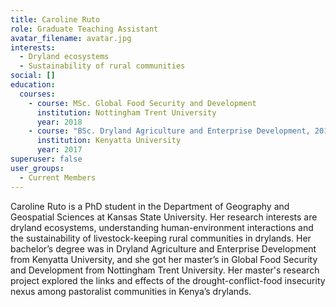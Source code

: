 ```yaml
---
title: Caroline Ruto
role: Graduate Teaching Assistant
avatar_filename: avatar.jpg
interests:
  - Dryland ecosystems
  - Sustainability of rural communities
social: []
education:
  courses:
    - course: MSc. Global Food Security and Development
      institution: Nottingham Trent University
      year: 2018
    - course: "BSc. Dryland Agriculture and Enterprise Development, 2017 "
      institution: Kenyatta University
      year: 2017
superuser: false
user_groups:
  - Current Members
---
```



Caroline Ruto is a PhD student in the Department of Geography and Geospatial Sciences at Kansas State University. Her research interests are dryland ecosystems, understanding human-environment interactions and the sustainability of livestock-keeping rural communities in drylands. Her bachelor’s degree was in Dryland Agriculture and Enterprise Development from Kenyatta University, and she got her master’s in Global Food Security and Development from Nottingham Trent University. Her master's research project explored the links and effects of the drought-conflict-food insecurity nexus among pastoralist communities in Kenya’s drylands.
